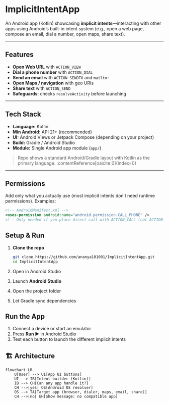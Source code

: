 # ImplicitIntentApp 

An Android app (Kotlin) showcasing **implicit intents**—interacting with other apps using Android’s built-in intent system (e.g., open a web page, compose an email, dial a number, open maps, share text).  

---

##  Features

- **Open Web URL** with `ACTION_VIEW`
- **Dial a phone number** with `ACTION_DIAL`
- **Send an email** with `ACTION_SENDTO` and `mailto:`
- **Open Maps / navigation** with geo URIs
- **Share text** with `ACTION_SEND`
- **Safeguards**: checks `resolveActivity` before launching

---

## Tech Stack

- **Language:** Kotlin  
- **Min Android:** API 21+ (recommended)  
- **UI:** Android Views or Jetpack Compose (depending on your project)  
- **Build:** Gradle / Android Studio  
- **Module:** Single Android app module (`app/`)  

> Repo shows a standard Android/Gradle layout with Kotlin as the primary language. :contentReference[oaicite:0]{index=0}

---

##  Permissions

Add only what you actually use (most implicit intents don’t need runtime permissions). Examples:

```xml
<!-- AndroidManifest.xml -->
<uses-permission android:name="android.permission.CALL_PHONE" />
<!-- Only needed if you place direct call with ACTION_CALL (not ACTION_DIAL) -->
```

##  Setup & Run

1. **Clone the repo**
   ```bash
   git clone https://github.com/ananya101001/ImplicitIntentApp.git
   cd ImplicitIntentApp
   ```
2.  Open in Android Studio

   1. Launch **Android Studio**  
   2. Open the project folder  
   3. Let Gradle sync dependencies  



## Run the App

1. Connect a device or start an emulator  
2. Press **Run ▶️** in Android Studio  
3. Test each button to launch the different implicit intents  


<!-- If you show current location in maps, you may add location permissions (optional) -->
<uses-permission android:name="android.permission.ACCESS_FINE_LOCATION" />


## 🏗 Architecture

```mermaid
flowchart LR
    U[User] --> UI[App UI buttons]
    UI --> IB[Intent builder (Kotlin)]
    IB --> CH{Can any app handle it?}
    CH -->|yes| OS[Android OS resolver]
    OS --> TA[Target app (browser, dialer, maps, email, share)]
    CH -->|no| EH[Show message: no compatible app]
```
